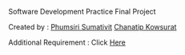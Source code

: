 Software Development Practice Final Project

Created by :
     [Phumsiri Sumativit](https://github.com/Phumsirii)
     [Chanatip Kowsurat](https://github.com/Kchanatipz)

Additional Requirement :
     Click [Here](https://chula-my.sharepoint.com/:v:/g/personal/6530322721_student_chula_ac_th/EfMHk4VZCzhJsUHkiLiKNhoBTG6yjcUPPZyev2Kz04cTIw?nav=eyJyZWZlcnJhbEluZm8iOnsicmVmZXJyYWxBcHAiOiJPbmVEcml2ZUZvckJ1c2luZXNzIiwicmVmZXJyYWxBcHBQbGF0Zm9ybSI6IldlYiIsInJlZmVycmFsTW9kZSI6InZpZXciLCJyZWZlcnJhbFZpZXciOiJNeUZpbGVzTGlua0NvcHkifX0&e=nCPOvM)
